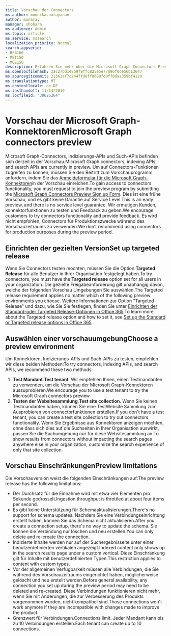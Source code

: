 ```yaml
---
title: Vorschau der Connectors
ms.author: mounika.narayanan
author: monaray
manager: shohara
ms.audience: Admin
ms.topic: article
ms.service: mssearch
localization_priority: Normal
search.appverid:
- BFB160
- MET150
- MOE150
description: Erfahren Sie mehr über die Microsoft Graph Connectors Preview für Microsoft Search.
ms.openlocfilehash: 3ac27bd1e859f9ffc825e5e77d96f0de56b13647
ms.sourcegitcommit: 21361af7c244ffd6ff8689fd0ff0daa359bf4129
ms.translationtype: MT
ms.contentlocale: de-DE
ms.lasthandoff: 11/14/2019
ms.locfileid: "38626264"
---
```

# <a name="microsoft-graph-connectors-preview"></a><span data-ttu-id="465a6-103">Vorschau der Microsoft Graph-Konnektoren</span><span class="sxs-lookup"><span data-stu-id="465a6-103">Microsoft Graph connectors preview</span></span>

<span data-ttu-id="465a6-104">Microsoft Graph-Connectors, Indizierungs-APIs und Such-APIs befinden sich derzeit in der Vorschau.</span><span class="sxs-lookup"><span data-stu-id="465a6-104">Microsoft Graph connectors, indexing APIs, and search APIs are currently in preview.</span></span> <span data-ttu-id="465a6-105">Um auf Connectors-Funktionen zugreifen zu können, müssen Sie den Beitritt zum Vorschauprogramm anfordern, indem Sie das <a href="https://forms.office.com/Pages/ResponsePage.aspx?id=v4j5cvGGr0GRqy180BHbRxWYgu82J_RFnMMATAS6_chUNVYwNU1CMDNZUDBSSDZKWVo2RDJDRjRLQi4u" target="_blank">Anmeldeformular für die Microsoft Graph-Konnektoren</a>in der Vorschau einreichen.</span><span class="sxs-lookup"><span data-stu-id="465a6-105">To gain access to connectors functionality, you must request to join the preview program by submitting the <a href="https://forms.office.com/Pages/ResponsePage.aspx?id=v4j5cvGGr0GRqy180BHbRxWYgu82J_RFnMMATAS6_chUNVYwNU1CMDNZUDBSSDZKWVo2RDJDRjRLQi4u" target="_blank">Microsoft Graph Connectors Preview Sign up Form</a>.</span></span> <span data-ttu-id="465a6-106">Dies ist eine frühe Vorschau, und es gibt keine Garantie auf Service Level.</span><span class="sxs-lookup"><span data-stu-id="465a6-106">This is an early preview, and there is no service level guarantee.</span></span> <span data-ttu-id="465a6-107">Wir ermutigen Kunden, konnektorfunktionen zu testen und Feedback zu geben.</span><span class="sxs-lookup"><span data-stu-id="465a6-107">We encourage customers to try connectors functionality and provide feedback.</span></span> <span data-ttu-id="465a6-108">Es wird nicht empfohlen, Connectors für Produktionszwecke während des Vorschauzeitraums zu verwenden.</span><span class="sxs-lookup"><span data-stu-id="465a6-108">We don’t recommend using connectors for production purposes during the preview period.</span></span>

## <a name="set-up-targeted-release"></a><span data-ttu-id="465a6-109">Einrichten der gezielten Version</span><span class="sxs-lookup"><span data-stu-id="465a6-109">Set up targeted release</span></span>
<span data-ttu-id="465a6-110">Wenn Sie Connectors testen möchten, müssen Sie die Option **Targeted Release** für alle Benutzer in Ihrer Organisation festgelegt haben.</span><span class="sxs-lookup"><span data-stu-id="465a6-110">To try connectors, you must have the **Targeted release** option set for all users in your organization.</span></span> <span data-ttu-id="465a6-111">Die gezielte Freigabeanforderung gilt unabhängig davon, welche der folgenden Vorschau Umgebungen Sie auswählen.</span><span class="sxs-lookup"><span data-stu-id="465a6-111">The Targeted release requirement applies no matter which of the following preview environments you choose.</span></span>
<span data-ttu-id="465a6-112">Weitere Informationen zur Option "Targeted Release" und dazu, wie Sie Sie festlegen, finden Sie unter <a href="https://docs.microsoft.com/office365/admin/manage/release-options-in-office-365?view=o365-worldwide" target="_blank">Einrichten der Standard-oder Targeted Release-Optionen in Office 365</a>.</span><span class="sxs-lookup"><span data-stu-id="465a6-112">To learn more about the Targeted release option and how to set it, see <a href="https://docs.microsoft.com/office365/admin/manage/release-options-in-office-365?view=o365-worldwide" target="_blank">Set up the Standard or Targeted release options in Office 365</a>.</span></span>

## <a name="choose-a-preview-environment"></a><span data-ttu-id="465a6-113">Auswählen einer vorschauumgebung</span><span class="sxs-lookup"><span data-stu-id="465a6-113">Choose a preview environment</span></span> 
<span data-ttu-id="465a6-114">Um Konnektoren, Indizierungs-APIs und Such-APIs zu testen, empfehlen wir diese beiden Methoden:</span><span class="sxs-lookup"><span data-stu-id="465a6-114">To try connectors, indexing APIs, and search APIs, we recommend these two methods:</span></span>
1. <span data-ttu-id="465a6-115">**Test Mandant**.</span><span class="sxs-lookup"><span data-stu-id="465a6-115">**Test tenant**.</span></span>  <span data-ttu-id="465a6-116">Wir empfehlen Ihnen, einen Testmandanten zu verwenden, um die Vorschau der Microsoft Graph-Konnektoren auszuprobieren.</span><span class="sxs-lookup"><span data-stu-id="465a6-116">We encourage you to use a test tenant to try the Microsoft Graph connectors preview.</span></span>
2. <span data-ttu-id="465a6-117">**Testen der Websitesammlung**.</span><span class="sxs-lookup"><span data-stu-id="465a6-117">**Test site collection**.</span></span> <span data-ttu-id="465a6-118">Wenn Sie keinen Testmandanten haben, können Sie eine TestWebsite Sammlung zum Ausprobieren von connectorfunktionen erstellen.</span><span class="sxs-lookup"><span data-stu-id="465a6-118">If you don't have a test tenant, you can create a test site collection to try out connectors functionality.</span></span> <span data-ttu-id="465a6-119">Wenn Sie Ergebnisse aus Konnektoren anzeigen möchten, ohne dass sich dies auf die Suchseiten in Ihrer Organisation auswirkt, passen Sie die Suchumgebung nur für diese Websitesammlung an.</span><span class="sxs-lookup"><span data-stu-id="465a6-119">To show results from connectors without impacting the search pages anywhere else in your organization, customize the search experience of only that site collection.</span></span>

## <a name="preview-limitations"></a><span data-ttu-id="465a6-120">Vorschau Einschränkungen</span><span class="sxs-lookup"><span data-stu-id="465a6-120">Preview limitations</span></span>
<span data-ttu-id="465a6-121">Die Vorschauversion weist die folgenden Einschränkungen auf:</span><span class="sxs-lookup"><span data-stu-id="465a6-121">The preview release has the following limitations:</span></span>
* <span data-ttu-id="465a6-122">Der Durchsatz für die Einnahme wird mit etwa vier Elementen pro Sekunde gedrosselt.</span><span class="sxs-lookup"><span data-stu-id="465a6-122">Ingestion throughput is throttled at about four items per second.</span></span>
* <span data-ttu-id="465a6-123">Es gibt keine Unterstützung für Schemaaktualisierungen.</span><span class="sxs-lookup"><span data-stu-id="465a6-123">There's no support for schema updates.</span></span> <span data-ttu-id="465a6-124">Nachdem Sie eine Verbindungseinrichtung erstellt haben, können Sie das Schema nicht aktualisieren.</span><span class="sxs-lookup"><span data-stu-id="465a6-124">After you create a connection setup, there's no way to update the schema.</span></span> <span data-ttu-id="465a6-125">Sie können die Verbindung nur löschen und neu erstellen.</span><span class="sxs-lookup"><span data-stu-id="465a6-125">You can only delete and re-create the connection.</span></span>
* <span data-ttu-id="465a6-126">Indizierte Inhalte werden nur auf der Suchergebnisseite unter einer benutzerdefinierten vertikalen angezeigt.</span><span class="sxs-lookup"><span data-stu-id="465a6-126">Indexed content only shows up in the search results page under a custom vertical.</span></span> <span data-ttu-id="465a6-127">Diese Einschränkung gilt für Inhalte mit benutzerdefinierten Typen.</span><span class="sxs-lookup"><span data-stu-id="465a6-127">This restriction applies to content with custom types.</span></span>
* <span data-ttu-id="465a6-128">Vor der allgemeinen Verfügbarkeit müssen alle Verbindungen, die Sie während des Vorschauzeitraums eingerichtet haben, möglicherweise gelöscht und neu erstellt werden.</span><span class="sxs-lookup"><span data-stu-id="465a6-128">Before general availability, any connection you set up during the preview period may need to be deleted and re-created.</span></span> <span data-ttu-id="465a6-129">Diese Verbindungen funktionieren nicht mehr, wenn Sie mit Änderungen, die zur Verbesserung des Produkts vorgenommen wurden, nicht kompatibel sind.</span><span class="sxs-lookup"><span data-stu-id="465a6-129">Those connections won't work anymore if they are incompatible with changes made to improve the product.</span></span>
* <span data-ttu-id="465a6-130">Grenzwert für Verbindungen.</span><span class="sxs-lookup"><span data-stu-id="465a6-130">Connections limit.</span></span> <span data-ttu-id="465a6-131">Jeder Mandant kann bis zu 10 Verbindungen erstellen.</span><span class="sxs-lookup"><span data-stu-id="465a6-131">Each tenant can create up to 10 connections.</span></span>
